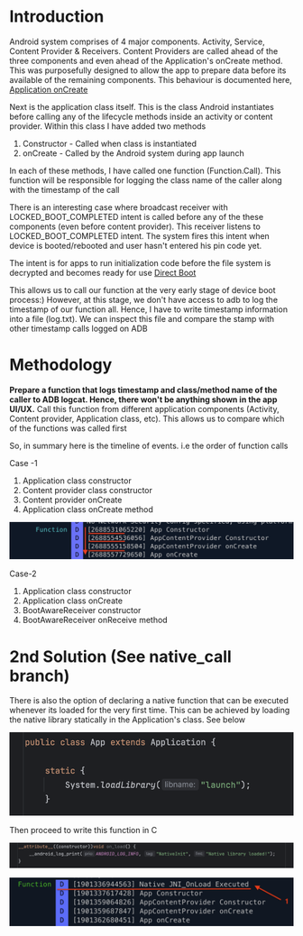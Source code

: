 Introduction
============
Android system comprises of 4 major components. Activity, Service, Content Provider & Receivers. 
Content Providers are called ahead of the three components and even ahead of the Application's onCreate method.
This was purposefully designed to allow the app to prepare data before its available of the remaining components. This behaviour is documented here,
<a href="https://developer.android.com/reference/android/app/Application#onCreate()">Application onCreate</a>

Next is the application class itself. This is the class Android instantiates before calling any of the lifecycle methods inside 
an activity or content provider. Within this class I have added two methods
1. Constructor - Called when class is instantiated
2. onCreate - Called by the Android system during app launch
      
In each of these methods, I have called one function (Function.Call). This function will be responsible for logging the class name of the caller along with the timestamp of the call

There is an interesting case where broadcast receiver with LOCKED_BOOT_COMPLETED intent is called before any of the these components
(even before content provider). This receiver listens to LOCKED_BOOT_COMPLETED intent. The system fires this intent when device is booted/rebooted and user hasn't entered his pin code yet.

The intent is for apps to run initialization code before the file system is decrypted and becomes ready for use
<a href="https://developer.android.com/privacy-and-security/direct-boot">Direct Boot</a>

This allows us to call our function at the very early stage of device boot process:) However, at this stage, we don't have access to adb to log the timestamp of our function all. 
Hence, I have to write timestamp information into a file (log.txt). We can inspect this file and compare the stamp with other timestamp calls logged on ADB

Methodology
===========
**Prepare a function that logs timestamp and class/method name of the caller to ADB logcat. Hence, there won't be anything shown in the app UI/UX.** Call this function from different application components 
(Activity, Content provider, Application class, etc). This allows us to compare which of the functions was called first

So, in summary here is the timeline of events. i.e the order of function calls

Case -1
1. Application class constructor
2. Content provider class constructor
3. Content provider onCreate
4. Application class onCreate method

![Timeline](timeline.png)

Case-2
1. Application class constructor
2. Application class onCreate 
3. BootAwareReceiver constructor
4. BootAwareReceiver onReceive method

2nd Solution (See native_call branch)
================================

There is also the option of declaring a native function that can be executed whenever its loaded for the very first time. This can be achieved by loading the native library statically in the Application's class. See below

![Native Load](native_load.png)

Then proceed to write this function in C 

![Native JNI Load](native_jni_load_call.png)

![Native Call Order](native_first.png)

 